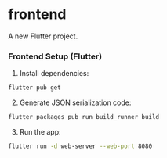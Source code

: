 # frontend

A new Flutter project.

### Frontend Setup (Flutter)

1. Install dependencies:
```bash
flutter pub get
```

2. Generate JSON serialization code:
```bash
flutter packages pub run build_runner build
```

3. Run the app:
```bash
flutter run -d web-server --web-port 8080
```